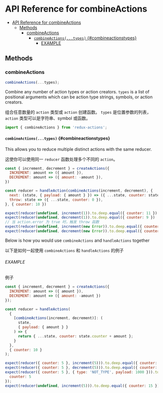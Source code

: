 # API Reference for combineActions

- [API Reference for combineActions](#api-reference-for-combineactions)
  - [Methods](#methods)
    - [combineActions](#combineactions)
      - [`combineActions(...types)` {#combineactionstypes}](#combineactionstypes-combineactionstypes)
          - [EXAMPLE](#example)

## Methods

### combineActions

```js
combineActions(...types);
```

Combine any number of action types or action creators. `types` is a list of positional arguments which can be action type strings, symbols, or action creators.

组合任意数量的 `action` 类型或 `action` 创建函数。 `types` 是位置参数的列表， `action` 类型可以是字符串、symbol 或函数。

```js
import { combineActions } from 'redux-actions';
```

#### `combineActions(...types)` {#combineactionstypes}

This allows you to reduce multiple distinct actions with the same reducer.

这使你可以使用同一 `reducer` 函数处理多个不同的 `action`。

```js
const { increment, decrement } = createActions({
  INCREMENT: amount => ({ amount }),
  DECREMENT: amount => ({ amount: -amount }),
})

const reducer = handleAction(combineActions(increment, decrement), {
  next: (state, { payload: { amount } }) => ({ ...state, counter: state.counter + amount }),
  throw: state => ({ ...state, counter: 0 }),
}, { counter: 10 })

expect(reducer(undefined, increment(1)).to.deep.equal({ counter: 11 })
expect(reducer(undefined, decrement(1)).to.deep.equal({ counter: 9 })
// 当 action.error 为 true 时，触发 throw 函数
expect(reducer(undefined, increment(new Error)).to.deep.equal({ counter: 0 })
expect(reducer(undefined, decrement(new Error)).to.deep.equal({ counter: 0 })
```

Below is how you would use `combineActions` and `handleActions` together

以下是如何一起使用 `combineActions` 和 `handleActions` 的例子

###### EXAMPLE

例子

```js
const { increment, decrement } = createActions({
  INCREMENT: amount => ({ amount }),
  DECREMENT: amount => ({ amount: -amount })
});

const reducer = handleActions(
  {
    [combineActions(increment, decrement)]: (
      state,
      { payload: { amount } }
    ) => {
      return { ...state, counter: state.counter + amount };
    }
  },
  { counter: 10 }
);

expect(reducer({ counter: 5 }, increment(5))).to.deep.equal({ counter: 10 });
expect(reducer({ counter: 5 }, decrement(5))).to.deep.equal({ counter: 0 });
expect(reducer({ counter: 5 }, { type: 'NOT_TYPE', payload: 1000 })).to.equal({
  counter: 5
});
expect(reducer(undefined, increment(5))).to.deep.equal({ counter: 15 });
```
